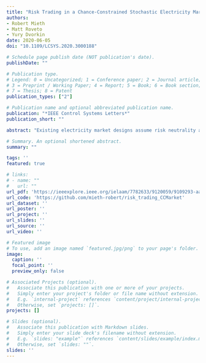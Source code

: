 ```yaml
---
title: "Risk Trading in a Chance-Constrained Stochastic Electricity Market"
authors:
- Robert Mieth 
- Matt Roveto
- Yury Dvorkin
date: 2020-06-05
doi: "10.1109/LCSYS.2020.3000188"

# Schedule page publish date (NOT publication's date).
publishDate: ""

# Publication type.
# Legend: 0 = Uncategorized; 1 = Conference paper; 2 = Journal article;
# 3 = Preprint / Working Paper; 4 = Report; 5 = Book; 6 = Book section;
# 7 = Thesis; 8 = Patent
publication_types: ["2"]

# Publication name and optional abbreviated publication name.
publication: "*IEEE Control Systems Letters*"
publication_short: ""

abstract: "Existing electricity market designs assume risk neutrality and lack risk-hedging instruments, which leads to suboptimal market outcomes and reduces the overall market efficiency. This letter enables risk-trading in the chance-constrained stochastic electricity market by introducing Arrow-Debreu Securities (ADS) and derives a risk-averse market-clearing model with risk trading. To enable risk trading, the probability space of underlying uncertainty is discretized in a finite number of outcomes, which makes it possible to design practical risk contracts and to produce energy, balancing reserve and risk prices. Notably, although risk contracts are discrete, the model preserves the continuity of chance constraints. The case study illustrates the usefulness of the proposed risk-averse chance-constrained electricity market with risk trading."

# Summary. An optional shortened abstract.
summary: ""

tags: ''
featured: true

# links:
# - name: ""
#   url: ""
url_pdf: 'https://ieeexplore.ieee.org/ielaam/7782633/9120059/9109293-aam.pdf'
url_code: 'https://github.com/mieth-robert/risk_trading_CCMarket' 
url_dataset: ''
url_poster: ''
url_project: ''
url_slides: ''
url_source: ''
url_video: ''

# Featured image
# To use, add an image named `featured.jpg/png` to your page's folder. 
image:
  caption: ''
  focal_point: ''
  preview_only: false

# Associated Projects (optional).
#   Associate this publication with one or more of your projects.
#   Simply enter your project's folder or file name without extension.
#   E.g. `internal-project` references `content/project/internal-project/index.md`.
#   Otherwise, set `projects: []`.
projects: []

# Slides (optional).
#   Associate this publication with Markdown slides.
#   Simply enter your slide deck's filename without extension.
#   E.g. `slides: "example"` references `content/slides/example/index.md`.
#   Otherwise, set `slides: ""`.
slides: ''
---
```

